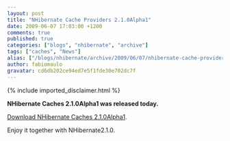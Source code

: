 ```yaml
---
layout: post
title: "NHibernate Cache Providers 2.1.0Alpha1"
date: 2009-06-07 17:03:00 +1200
comments: true
published: true
categories: ["blogs", "nhibernate", "archive"]
tags: ["caches", "News"]
alias: ["/blogs/nhibernate/archive/2009/06/07/nhibernate-cache-providers-2-1-0alpha1.aspx"]
author: fabiomaulo
gravatar: cd6db202ce94ed7e5f1fde30e702dc7f
---
```

{% include imported_disclaimer.html %}
<p><strong>NHibernate Caches 2.1.0Alpha1 was released today.</strong>&nbsp;</p>
<p><a target="_blank" href="https://sourceforge.net/project/showfiles.php?group_id=216446&amp;package_id=286204">Download NHibernate Caches 2.1.0Alpha1</a>.</p>
<p>Enjoy it together with NHibernate2.1.0.</p>
